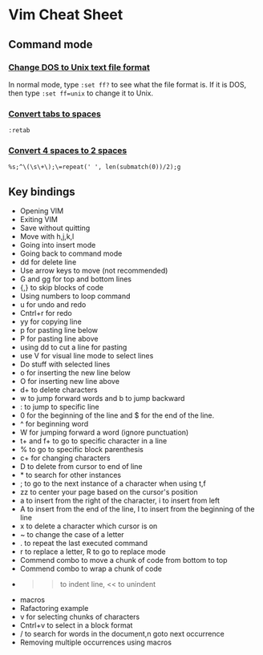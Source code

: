 # Vim Cheat Sheet

## Command mode
### [Change DOS to Unix text file format](https://til.hashrocket.com/posts/hu3jlszfrf-change-dos-to-unix-text-file-format-in-vim)
In normal mode, type `:set ff?` to see what the file format is. If it is DOS, then type `:set ff=unix` to change it to Unix.

### [Convert tabs to spaces](https://stackoverflow.com/questions/426963/replace-tabs-with-spaces-in-vim)
```vim
:retab
```

### [Convert 4 spaces to 2 spaces](https://gist.github.com/ericdouglas/72621cb47b368297feaa)
```vim
%s;^\(\s\+\);\=repeat(' ', len(submatch(0))/2);g
```
## Key bindings
* Opening VIM
* Exiting VIM
* Save without quitting
* Move with h,j,k,l
* Going into insert mode
* Going back to command mode
* dd for delete line
* Use arrow keys to move (not recommended)
* G and gg for top and bottom lines
* {,} to skip blocks of code
* Using numbers to loop command
* u for undo and redo
* Cntrl+r for redo
* yy for copying line 
* p for pasting line below
* P for pasting line above
* using dd to cut a line for pasting
* use V for visual line mode to select lines
* Do stuff with selected lines
* o for inserting the new line below
* O for inserting new line above
* d+<command> to delete characters
* w to jump forward words and b to jump backward
* :<num> to jump to specific line
* 0 for the beginning of the line and $ for the end of the line. 
* ^ for beginning word
* W for jumping forward a word (ignore punctuation)
* t+<char> and f+<char> to go to specific character in a line
* % to go to specific block parenthesis
* c+<command> for changing characters
* D to delete from cursor to end of line
* \* to search for other instances
* ; to go to the next instance of a character when using t,f
* zz to center your page based on the cursor's position
* a to insert from the right of the character, i to insert from left
* A to insert from the end of the line, I to insert from the beginning of the line
* x to delete a character which cursor is on
* ~ to change the case of a letter
* . to repeat the last executed command
* r to replace a letter, R to go to replace mode
* Commend combo to move a chunk of code from bottom to top
* Commend combo to wrap a chunk of code
* >> to indent line, << to unindent
* macros
* Rafactoring example
* v for selecting chunks of characters
* Cntrl+v to select in a block format
* /<chars> to search for words in the document,n goto next occurrence
* Removing multiple occurrences using macros

